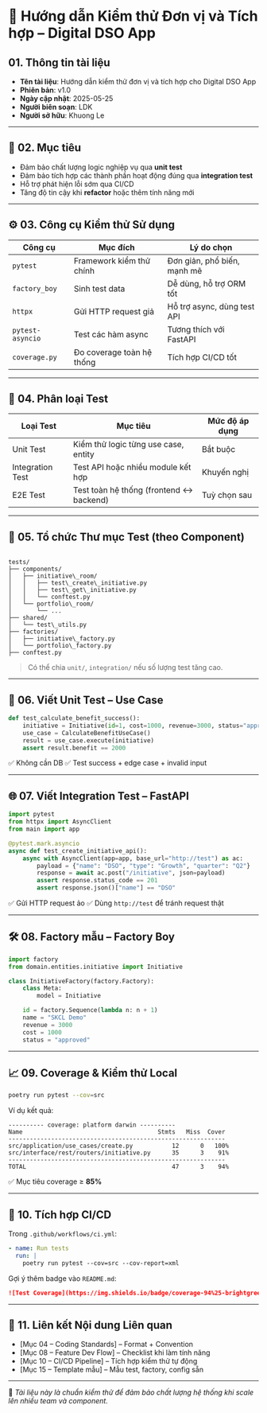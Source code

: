 # 🧪 Hướng dẫn Kiểm thử Đơn vị và Tích hợp – Digital DSO App

## 01. Thông tin tài liệu

- **Tên tài liệu**: Hướng dẫn kiểm thử đơn vị và tích hợp cho Digital DSO App  
- **Phiên bản**: v1.0  
- **Ngày cập nhật**: 2025-05-25  
- **Người biên soạn**: LDK  
- **Người sở hữu**: Khuong Le  

---

## 🎯 02. Mục tiêu

- Đảm bảo chất lượng logic nghiệp vụ qua **unit test**  
- Đảm bảo tích hợp các thành phần hoạt động đúng qua **integration test**  
- Hỗ trợ phát hiện lỗi sớm qua CI/CD  
- Tăng độ tin cậy khi **refactor** hoặc thêm tính năng mới  

---

## ⚙️ 03. Công cụ Kiểm thử Sử dụng

| Công cụ            | Mục đích                           | Lý do chọn                           |
|--------------------|------------------------------------|--------------------------------------|
| `pytest`           | Framework kiểm thử chính           | Đơn giản, phổ biến, mạnh mẽ          |
| `factory_boy`      | Sinh test data                     | Dễ dùng, hỗ trợ ORM tốt              |
| `httpx`            | Gửi HTTP request giả               | Hỗ trợ async, dùng test API          |
| `pytest-asyncio`   | Test các hàm async                 | Tương thích với FastAPI              |
| `coverage.py`      | Đo coverage toàn hệ thống          | Tích hợp CI/CD tốt                   |

---

## 🧪 04. Phân loại Test

| Loại Test        | Mục tiêu                                    | Mức độ áp dụng  |
|------------------|---------------------------------------------|-----------------|
| Unit Test        | Kiểm thử logic từng use case, entity        | Bắt buộc        |
| Integration Test | Test API hoặc nhiều module kết hợp          | Khuyến nghị     |
| E2E Test         | Test toàn hệ thống (frontend ↔ backend)     | Tuỳ chọn sau    |

---

## 📂 05. Tổ chức Thư mục Test (theo Component)

```

tests/
├── components/
│   ├── initiative\_room/
│   │   ├── test\_create\_initiative.py
│   │   ├── test\_get\_initiative.py
│   │   └── conftest.py
│   └── portfolio\_room/
│       └── ...
├── shared/
│   └── test\_utils.py
├── factories/
│   ├── initiative\_factory.py
│   └── portfolio\_factory.py
├── conftest.py

````

> Có thể chia `unit/`, `integration/` nếu số lượng test tăng cao.

---

## 🧪 06. Viết Unit Test – Use Case

```python
def test_calculate_benefit_success():
    initiative = Initiative(id=1, cost=1000, revenue=3000, status="approved")
    use_case = CalculateBenefitUseCase()
    result = use_case.execute(initiative)
    assert result.benefit == 2000
````

✅ Không cần DB
✅ Test success + edge case + invalid input

---

## 🌐 07. Viết Integration Test – FastAPI

```python
import pytest
from httpx import AsyncClient
from main import app

@pytest.mark.asyncio
async def test_create_initiative_api():
    async with AsyncClient(app=app, base_url="http://test") as ac:
        payload = {"name": "DSO", "type": "Growth", "quarter": "Q2"}
        response = await ac.post("/initiative", json=payload)
        assert response.status_code == 201
        assert response.json()["name"] == "DSO"
```

✅ Gửi HTTP request ảo
✅ Dùng `http://test` để tránh request thật

---

## 🛠️ 08. Factory mẫu – Factory Boy

```python
import factory
from domain.entities.initiative import Initiative

class InitiativeFactory(factory.Factory):
    class Meta:
        model = Initiative

    id = factory.Sequence(lambda n: n + 1)
    name = "SKCL Demo"
    revenue = 3000
    cost = 1000
    status = "approved"
```

---

## 📈 09. Coverage & Kiểm thử Local

```bash
poetry run pytest --cov=src
```

Ví dụ kết quả:

```
---------- coverage: platform darwin ----------
Name                                      Stmts   Miss  Cover
-------------------------------------------------------------
src/application/use_cases/create.py           12      0   100%
src/interface/rest/routers/initiative.py      35      3    91%
-------------------------------------------------------------
TOTAL                                         47      3    94%
```

✅ Mục tiêu coverage ≥ **85%**

---

## 🔄 10. Tích hợp CI/CD

Trong `.github/workflows/ci.yml`:

```yaml
- name: Run tests
  run: |
    poetry run pytest --cov=src --cov-report=xml
```

Gợi ý thêm badge vào `README.md`:

```markdown
![Test Coverage](https://img.shields.io/badge/coverage-94%25-brightgreen)
```

---

## 🔗 11. Liên kết Nội dung Liên quan

* \[Mục 04 – Coding Standards] – Format + Convention
* \[Mục 08 – Feature Dev Flow] – Checklist khi làm tính năng
* \[Mục 10 – CI/CD Pipeline] – Tích hợp kiểm thử tự động
* \[Mục 15 – Template mẫu] – Mẫu test, factory, config sẵn

---

📌 *Tài liệu này là chuẩn kiểm thử để đảm bảo chất lượng hệ thống khi scale lên nhiều team và component.*

